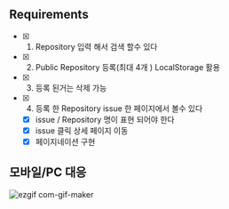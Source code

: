 ## Requirements

- [x] 1. Repository 입력 해서 검색 할수 있다
- [x] 2. Public Repository 등록(최대 4개 ) LocalStorage 활용
- [x] 3. 등록 된거는 삭제 가능
- [x] 4. 등록 한 Repository issue 한 페이지에서 볼수 있다
  - [x] issue / Repository 명이 표현 되어야 한다
  - [x] issue 클릭 상세 페이지 이동
  - [x] 페이지네이션 구현

## 모바일/PC 대응

![ezgif com-gif-maker](https://user-images.githubusercontent.com/84579582/192280679-d3949ce4-507a-4b7f-b609-d8d893526e1b.gif)
